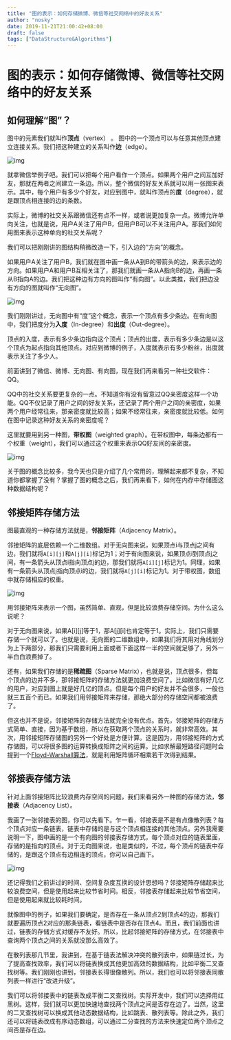 ```yaml
---
title: "图的表示：如何存储微博、微信等社交网络中的好友关系"
author: "nosky"
date: 2019-11-21T21:00:42+08:00
draft: false
tags: ["DataStructure&Algorithms"]
---
```


# 图的表示：如何存储微博、微信等社交网络中的好友关系

## 如何理解“图”？

 图中的元素我们就叫作**顶点**（vertex） 。 图中的一个顶点可以与任意其他顶点建立连接关系。我们把这种建立的关系叫作**边**（edge）。 

 ![img](https://static001.geekbang.org/resource/image/df/af/df85dc345a9726cab0338e68982fd1af.jpg) 

就拿微信举例子吧。我们可以把每个用户看作一个顶点。如果两个用户之间互加好友，那就在两者之间建立一条边。所以，整个微信的好友关系就可以用一张图来表示。其中，每个用户有多少个好友，对应到图中，就叫作顶点的**度**（degree），就是跟顶点相连接的边的条数。

实际上，微博的社交关系跟微信还有点不一样，或者说更加复杂一点。微博允许单向关注，也就是说，用户A关注了用户B，但用户B可以不关注用户A。那我们如何用图来表示这种单向的社交关系呢？

我们可以把刚刚讲的图结构稍微改造一下，引入边的“方向”的概念。

如果用户A关注了用户B，我们就在图中画一条从A到B的带箭头的边，来表示边的方向。如果用户A和用户B互相关注了，那我们就画一条从A指向B的边，再画一条从B指向A的边。我们把这种边有方向的图叫作“有向图”。以此类推，我们把边没有方向的图就叫作“无向图”。

![img](https://static001.geekbang.org/resource/image/c3/96/c31759a37d8a8719841f347bd479b796.jpg)

我们刚刚讲过，无向图中有“度”这个概念，表示一个顶点有多少条边。在有向图中，我们把度分为**入度**（In-degree）和**出度**（Out-degree）。

顶点的入度，表示有多少条边指向这个顶点；顶点的出度，表示有多少条边是以这个顶点为起点指向其他顶点。对应到微博的例子，入度就表示有多少粉丝，出度就表示关注了多少人。

前面讲到了微信、微博、无向图、有向图，现在我们再来看另一种社交软件：QQ。

QQ中的社交关系要更复杂的一点。不知道你有没有留意过QQ亲密度这样一个功能。QQ不仅记录了用户之间的好友关系，还记录了两个用户之间的亲密度，如果两个用户经常往来，那亲密度就比较高；如果不经常往来，亲密度就比较低。如何在图中记录这种好友关系的亲密度呢？

这里就要用到另一种图，**带权图**（weighted graph）。在带权图中，每条边都有一个权重（weight），我们可以通过这个权重来表示QQ好友间的亲密度。

![img](https://static001.geekbang.org/resource/image/55/e8/55d7e4806dc47950ae098d959b03ace8.jpg)

关于图的概念比较多，我今天也只是介绍了几个常用的，理解起来都不复杂，不知道你都掌握了没有？掌握了图的概念之后，我们再来看下，如何在内存中存储图这种数据结构呢？

## 邻接矩阵存储方法

图最直观的一种存储方法就是，**邻接矩阵**（Adjacency Matrix）。

邻接矩阵的底层依赖一个二维数组。对于无向图来说，如果顶点i与顶点j之间有边，我们就将`A[i][j]`和`A[j][i]`标记为1；对于有向图来说，如果顶点i到顶点j之间，有一条箭头从顶点i指向顶点j的边，那我们就将`A[i][j]`标记为1。同理，如果有一条箭头从顶点j指向顶点i的边，我们就将`A[j][i]`标记为1。对于带权图，数组中就存储相应的权重。

![img](https://static001.geekbang.org/resource/image/62/d2/625e7493b5470e774b5aa91fb4fdb9d2.jpg)

用邻接矩阵来表示一个图，虽然简单、直观，但是比较浪费存储空间。为什么这么说呢？

对于无向图来说，如果A[i][j]等于1，那A[j][i]也肯定等于1。实际上，我们只需要存储一个就可以了。也就是说，无向图的二维数组中，如果我们将其用对角线划分为上下两部分，那我们只需要利用上面或者下面这样一半的空间就足够了，另外一半白白浪费掉了。

还有，如果我们存储的是**稀疏图**（Sparse Matrix），也就是说，顶点很多，但每个顶点的边并不多，那邻接矩阵的存储方法就更加浪费空间了。比如微信有好几亿的用户，对应到图上就是好几亿的顶点。但是每个用户的好友并不会很多，一般也就三五百个而已。如果我们用邻接矩阵来存储，那绝大部分的存储空间都被浪费了。

但这也并不是说，邻接矩阵的存储方法就完全没有优点。首先，邻接矩阵的存储方式简单、直接，因为基于数组，所以在获取两个顶点的关系时，就非常高效。其次，用邻接矩阵存储图的另外一个好处是方便计算。这是因为，用邻接矩阵的方式存储图，可以将很多图的运算转换成矩阵之间的运算。比如求解最短路径问题时会提到一个[Floyd-Warshall算法](https://zh.wikipedia.org/wiki/Floyd-Warshall算法)，就是利用矩阵循环相乘若干次得到结果。

## 邻接表存储方法

针对上面邻接矩阵比较浪费内存空间的问题，我们来看另外一种图的存储方法，**邻接表**（Adjacency List）。

我画了一张邻接表的图，你可以先看下。乍一看，邻接表是不是有点像散列表？每个顶点对应一条链表，链表中存储的是与这个顶点相连接的其他顶点。另外我需要说明一下，图中画的是一个有向图的邻接表存储方式，每个顶点对应的链表里面，存储的是指向的顶点。对于无向图来说，也是类似的，不过，每个顶点的链表中存储的，是跟这个顶点有边相连的顶点，你可以自己画下。

![img](https://static001.geekbang.org/resource/image/03/94/039bc254b97bd11670cdc4bf2a8e1394.jpg)

还记得我们之前讲过的时间、空间复杂度互换的设计思想吗？邻接矩阵存储起来比较浪费空间，但是使用起来比较节省时间。相反，邻接表存储起来比较节省空间，但是使用起来就比较耗时间。

就像图中的例子，如果我们要确定，是否存在一条从顶点2到顶点4的边，那我们就要遍历顶点2对应的那条链表，看链表中是否存在顶点4。而且，我们前面也讲过，链表的存储方式对缓存不友好。所以，比起邻接矩阵的存储方式，在邻接表中查询两个顶点之间的关系就没那么高效了。

在散列表那几节里，我讲到，在基于链表法解决冲突的散列表中，如果链过长，为了提高查找效率，我们可以将链表换成其他更加高效的数据结构，比如平衡二叉查找树等。我们刚刚也讲到，邻接表长得很像散列。所以，我们也可以将邻接表同散列表一样进行“改进升级”。

我们可以将邻接表中的链表改成平衡二叉查找树。实际开发中，我们可以选择用红黑树。这样，我们就可以更加快速地查找两个顶点之间是否存在边了。当然，这里的二叉查找树可以换成其他动态数据结构，比如跳表、散列表等。除此之外，我们还可以将链表改成有序动态数组，可以通过二分查找的方法来快速定位两个顶点之间否是存在边。

